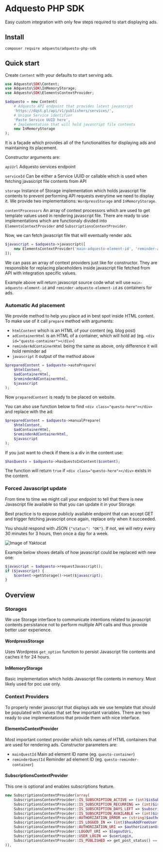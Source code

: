 # Adquesto PHP SDK

Easy custom integration with only few steps required to start displaying ads.

## Install

`composer require adquesto/adquesto-php-sdk`

## Quick start

Create `Content` with your defaults to start serving ads.

```php
use Adquesto\SDK\Content;
use Adquesto\SDK\InMemoryStorage;
use Adquesto\SDK\ElementsContextProvider;

$adquesto = new Content(
    # Adquesto API endpoint that provides latest javascript
    'https://dqst.pl/api/v1/publishers/services/',
    # Unique Service identifier
    'Paste Service UUID here',
    # Implementation that will hold javascript file contents
    new InMemoryStorage
);
```

It is a façade which provides all of the functionalities for displaying ads and maintaining its placement.

Constructor arguments are:

`apiUrl` Adquesto services endpoint

`serviceId` Can be either a Service UUID or callable which is used when fetching javascript file contents from API

`storage` Instance of Storage implementation which holds javascript file contents to prevent performing API requests everytime we need to display it.
We provide two implementations: `WordpressStorage` and `InMemoryStorage`.

`contentProcessors` An array of context processors which are used to get template values used in rendering javascript file.
There are ready to use implementations which are functionaly divided into `ElementsContextProvider` and `SubscriptionsContextProvider`.

Now, we can fetch javascript file that will eventually render ads.

```php
$javascript = $adquesto->javascript([
    new ElementsContextProvider('main-adquesto-element-id', 'reminder-adquesto-element-id'),
]);
```

We can pass an array of context providers just like for constructor. They are
responsible for replacing placeholders inside javascript file fetched from API with
integration specific values.

Example above will return javascript source code what will use `main-adquesto-element-id` and `reminder-adquesto-element-id` as containers for ads.

### Automatic Ad placement

We provide method to help you place ad in best spot inside HTML content. To make use of it call `prepare` method with arguments:

* `htmlContent` which is an HTML of your content (eg. blog post)
* `adContainerHtml` is an HTML of a container, which will hold ad (eg. `<div id="questo-container"></div>`)
* `reminderAdContainerHtml` being the same as above, only difference it will hold reminder ad
*  `javascript` it output of the method above

```php
$preparedContent = $adquesto->autoPrepare(
    $htmlContent,
    $adContainerHtml,
    $reminderAdContainerHtml,
    $javascript
);
```

Now `preparedContent` is ready to be placed on website.

You can also use function below to find `<div class="questo-here"></div>` and replace with the ad:
```php
$preparedContent = $adquesto->manualPrepare(
    $htmlContent,
    $adContainerHtml,
    $reminderAdContainerHtml,
    $javascript
);
```

If you just want to check if there is a div in the content use:
```php
$hasQuesto = $adquesto->hasQuestoInContent($content);
```

The function will return `true` if `<div class="questo-here"></div>` exists in the content.


### Forced Javascript update

From time to time we might call your endpoint to tell that there is new Javascript file available so that you can update it in your Storage.

Best practice is to expose publicly available endpoint that can accept GET and trigger fetching javascript once again, replace only when it succeeded.

You should respond with JSON `{"status": "OK"}`. If not, we will retry every 30 minutes for 3 hours, then once a day for a week.

![Image of Yaktocat](https://www.websequencediagrams.com/cgi-bin/cdraw?lz=dGl0bGUgSmF2YXNjcmlwdCBmb3JjZSB1cGRhdGUgcHJvY2VkdXJlCgpBZHF1ZXN0by0-SW50ZWdyYXRpb246IEdFVCAveW91ci0ALQYtZW5kcG9pbnQKIyBub3RlIHJpZ2h0IG9mIEJhY2tlbmQ6IFJlYWRlciBVVUlEIGlzIGdlbmVyYXRlZAoAIg4AWg1JbnZhbGkAgQ8FU3RvcmFnZQoAfAstPgCBFggAgQsGbmV3AIFICwCBIxlOABkOAGQbU2F2ZSBpdCBpbgB2CQBoGFJlc3BvbmQgd2l0aCBKU09OIHN0YXR1cyBPSwCBWwZsZWYAggsFAIEpCklmIG5vdCwgd2Ugd2lsbCByZXRyeQoKI0Jyb3dzZXItPgACBzogTmV4dCBnZXQgcgCCPgZyZQCDEAUKIwCCXA8AKAhVc2UgZGlzayBjYWNoZQBGDQCDBghHZXQgUXVlc3QAgSwGACQFZACDGAwK&s=patent)

Example below shows details of how javascript could be replaced with new one:

```php
$javascript = $adquesto->requestJavascript();
if ($javascript) {
    $content->getStorage()->set($javascript);
}
```

## Overview

### Storages

We use Storage interface to communicate intentions related to javascript contents persistance not to perform multiple API calls and thus provide better user experience.

#### WordpressStorage

Uses Wordpress `get_option` function to persist Javascript file contents and caches it for 24 hours.

#### InMemoryStorage

Basic implementation which holds Javascript file contents in memory. Most likely used for poc use only.

### Context Providers

To properly render javascript that displays ads we use template that should be populated with values that set few important variables. There are two ready to use implementations that provide them with nice interface.

#### ElementsContextProvider

Most important context provider which tells names of HTML containers that are used for rendering ads. Constructor parameters are:

* `mainQuestId` Main ad element ID name (eg. `questo-container`)
* `reminderQuestId` Reminder ad element ID (eg. `questo-reminder-container`)

#### SubscriptionsContextProvider

This one is optional and enables subscriptions feature.

```php
new SubscriptionsContextProvider(array(
    SubscriptionsContextProvider::IS_SUBSCRIPTION_ACTIVE => (int)$isSubscriptionActive,
    SubscriptionsContextProvider::IS_SUBSCRIPTION_RECURRING => (int)$isSubscriptionRecurring,
    SubscriptionsContextProvider::IS_SUBSCRIPTION_DAYS_LEFT => $subscriptionDaysLeft,
    SubscriptionsContextProvider::IS_SUBSCRIPTION_AVAILABLE => (int)$isSubscriptionAvailable,
    SubscriptionsContextProvider::AUTHORIZATION_ERROR => (string)$authorizationError,
    SubscriptionsContextProvider::IS_LOGGED_IN => (int)$hasAddFreeUser,
    SubscriptionsContextProvider::AUTHORIZATION_URI => $authorizationUri,
    SubscriptionsContextProvider::LOGOUT_URI => $logoutUri,
    SubscriptionsContextProvider::USER_LOGIN => $userLogin,
    SubscriptionsContextProvider::IS_PUBLISHED => get_post_status() == 'publish',
)),
```
